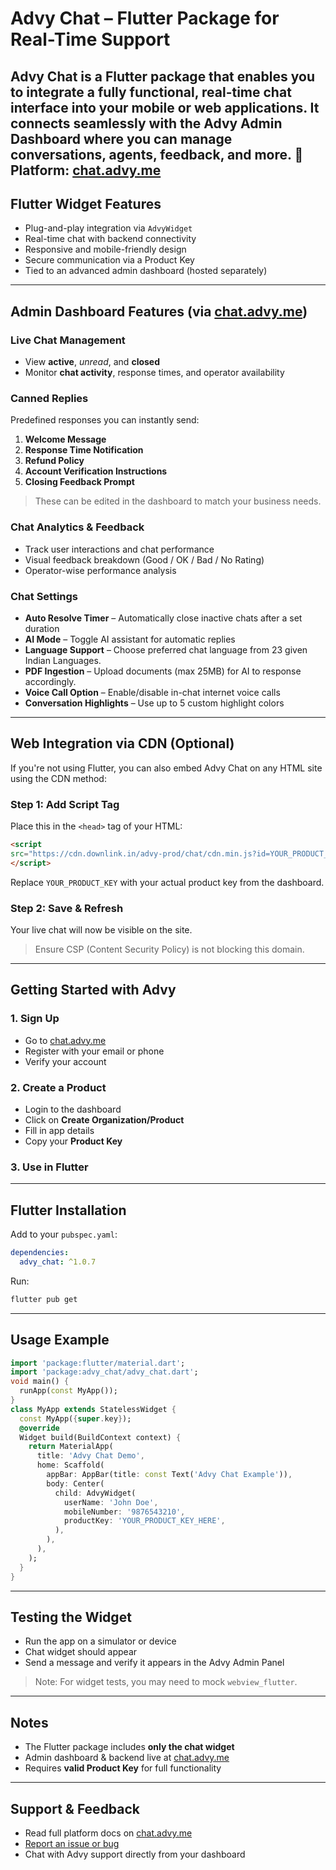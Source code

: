 # Advy Chat – Flutter Package for Real-Time Support
**Advy Chat** is a Flutter package that enables you to integrate a fully functional, real-time chat interface into your mobile or web applications. It connects seamlessly with the **Advy Admin Dashboard** where you can manage conversations, agents, feedback, and more.
:link: **Platform:** [chat.advy.me](https://chat.advy.me)
---
## Flutter Widget Features
- Plug-and-play integration via `AdvyWidget`
- Real-time chat with backend connectivity
- Responsive and mobile-friendly design
- Secure communication via a Product Key
- Tied to an advanced admin dashboard (hosted separately)
---
## Admin Dashboard Features (via [chat.advy.me](https://chat.advy.me))
### Live Chat Management
- View **active**, *unread*, and **closed**
- Monitor **chat activity**, response times, and operator availability
### Canned Replies
Predefined responses you can instantly send:
1. **Welcome Message**
2. **Response Time Notification**
3. **Refund Policy**
4. **Account Verification Instructions**
5. **Closing Feedback Prompt**
> These can be edited in the dashboard to match your business needs.
### Chat Analytics & Feedback
- Track user interactions and chat performance
- Visual feedback breakdown (Good / OK / Bad / No Rating)
- Operator-wise performance analysis
### Chat Settings
- **Auto Resolve Timer** – Automatically close inactive chats after a set duration
- **AI Mode** – Toggle AI assistant for automatic replies
- **Language Support** – Choose preferred chat language from 23 given Indian Languages.
- **PDF Ingestion** – Upload documents (max 25MB) for AI to response accordingly.
- **Voice Call Option** – Enable/disable in-chat internet voice calls
- **Conversation Highlights** – Use up to 5 custom highlight colors
---
## Web Integration via CDN (Optional)
If you're not using Flutter, you can also embed Advy Chat on any HTML site using the CDN method:
### Step 1: Add Script Tag
Place this in the `<head>` tag of your HTML:
```html
<script
src="https://cdn.downlink.in/advy-prod/chat/cdn.min.js?id=YOUR_PRODUCT_KEY">
</script>
```
Replace `YOUR_PRODUCT_KEY` with your actual product key from the dashboard.
### Step 2: Save & Refresh
Your live chat will now be visible on the site.
> Ensure CSP (Content Security Policy) is not blocking this domain.
---
## Getting Started with Advy
### 1. Sign Up
- Go to [chat.advy.me](https://chat.advy.me)
- Register with your email or phone
- Verify your account
### 2. Create a Product
- Login to the dashboard
- Click on **Create Organization/Product**
- Fill in app details
- Copy your **Product Key**
### 3. Use in Flutter
---
## Flutter Installation
Add to your `pubspec.yaml`:
```yaml
dependencies:
  advy_chat: ^1.0.7
```
Run:
```bash
flutter pub get
```
---
## Usage Example
```dart
import 'package:flutter/material.dart';
import 'package:advy_chat/advy_chat.dart';
void main() {
  runApp(const MyApp());
}
class MyApp extends StatelessWidget {
  const MyApp({super.key});
  @override
  Widget build(BuildContext context) {
    return MaterialApp(
      title: 'Advy Chat Demo',
      home: Scaffold(
        appBar: AppBar(title: const Text('Advy Chat Example')),
        body: Center(
          child: AdvyWidget(
            userName: 'John Doe',
            mobileNumber: '9876543210',
            productKey: 'YOUR_PRODUCT_KEY_HERE',
          ),
        ),
      ),
    );
  }
}
```
---
## Testing the Widget
- Run the app on a simulator or device
- Chat widget should appear
- Send a message and verify it appears in the Advy Admin Panel
> Note: For widget tests, you may need to mock `webview_flutter`.
---
## Notes
- The Flutter package includes **only the chat widget**
- Admin dashboard & backend live at [chat.advy.me](https://chat.advy.me)
- Requires **valid Product Key** for full functionality
---
## Support & Feedback
- Read full platform docs on [chat.advy.me](https://chat.advy.me)
- [Report an issue or bug](https://pub.dev/packages/advy_chat)
- Chat with Advy support directly from your dashboard